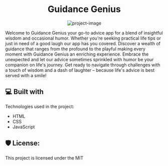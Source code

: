 <h1 align="center" id="title">Guidance Genius</h1>

<p align="center"><img src="https://socialify.git.ci/JAE-exe/guidancegenius/image?font=Jost&amp;name=1&amp;owner=1&amp;pattern=Floating%20Cogs&amp;theme=Light" alt="project-image"></p>

<p id="description">Welcome to Guidance Genius your go-to advice app for a blend of insightful wisdom and occasional humor. Whether you're seeking practical life tips or just in need of a good laugh our app has you covered. Discover a wealth of guidance that ranges from the profound to the playful making every moment with Guidance Genius an enriching experience. Embrace the unexpected and let our advice sometimes sprinkled with humor be your companion on life's journey. Get ready to navigate through challenges with a touch of wisdom and a dash of laughter – because life's advice is best served with a smile!</p>

  
  
<h2>💻 Built with</h2>

Technologies used in the project:

*   HTML
*   CSS
*   JavaScript

<h2>🛡️ License:</h2>

This project is licensed under the MIT
